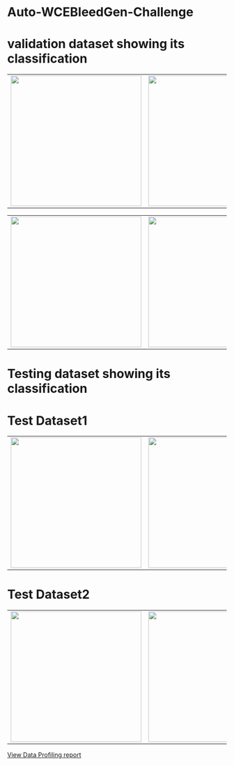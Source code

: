 # Auto-WCEBleedGen-Challenge




# validation dataset showing its classification

<table>
  <tr>
    <td align="center">
      <img src="https://github.com/kasamrohith02/Auto-WCEBleedGen-Challenge/assets/143547473/6ff967d6-6f7e-4864-b7c4-4923b816c61a" width="300px">
      <br>
    </td>
    <td align="center">
      <img src="https://github.com/kasamrohith02/Auto-WCEBleedGen-Challenge/assets/143547473/e54c26d6-1ae5-4ad2-9b18-c244d09106d9" width="300px">
      <br>
    </td>
    <td align="center">
      <img src="https://github.com/kasamrohith02/Auto-WCEBleedGen-Challenge/assets/143547473/2266d8ba-79fa-41c7-92e7-4d197445a6ba" width="300px">
      <br>
    </td>
    <td align="center">
      <img src="https://github.com/kasamrohith02/Auto-WCEBleedGen-Challenge/assets/143547473/47ddbfbb-1d60-4025-bb12-2a01049d33d2" width="300px">
      <br>
    </td>
    <td align="center">
      <img src="https://github.com/kasamrohith02/Auto-WCEBleedGen-Challenge/assets/143547473/d1e10e21-399b-4e9e-abb4-96fea7906fc6" width="300px">
      <br>
    </td>
  </tr>
</table>
<table>
  <tr>
    <td align="center">
      <img src="https://github.com/kasamrohith02/Auto-WCEBleedGen-Challenge/assets/143547473/903ca26a-25d4-4d58-8c7a-80aeb6da2a85" width="300px">
      <br>
    </td>
    <td align="center">
      <img src="https://github.com/kasamrohith02/Auto-WCEBleedGen-Challenge/assets/143547473/770d2d01-2ba4-4c75-b6c2-41eb9014d92f" width="300px">
      <br>
    </td>
    <td align="center">
      <img src="https://github.com/kasamrohith02/Auto-WCEBleedGen-Challenge/assets/143547473/6ccda8e5-175b-4cfa-b2fa-d64faa6fc24e" width="300px">
      <br>
    </td>
    <td align="center">
      <img src="https://github.com/kasamrohith02/Auto-WCEBleedGen-Challenge/assets/143547473/4e42d1db-31e6-496f-9542-cccd88d6b8fd" width="300px">
      <br>
    </td>
    <td align="center">
      <img src="https://github.com/kasamrohith02/Auto-WCEBleedGen-Challenge/assets/143547473/c871bcda-39c0-46c4-8219-6f964727738a" width="300px">
      <br>
    </td>
  </tr>
</table>

# Testing dataset showing its classification
# Test Dataset1
<table>
  <tr>
    <td align="center">
      <img src="https://github.com/kasamrohith02/Auto-WCEBleedGen-Challenge/assets/143547473/ba15bc17-e328-4e86-94b9-09f87a9220f0" width="300px">
      <br>
    </td>
    <td align="center">
      <img src="https://github.com/kasamrohith02/Auto-WCEBleedGen-Challenge/assets/143547473/b39452e9-771f-46a3-9bb5-130928d5c3a4" width="300px">
      <br>
    </td>
    <td align="center">
      <img src="https://github.com/kasamrohith02/Auto-WCEBleedGen-Challenge/assets/143547473/15643d85-9be1-415b-9525-20cf03995ef4" width="300px">
      <br>
    </td>
    <td align="center">
      <img src="https://github.com/kasamrohith02/Auto-WCEBleedGen-Challenge/assets/143547473/36256c96-58b0-4fdf-b07e-df1cefa7960f" width="300px">
      <br>
    </td>
    <td align="center">
      <img src="https://github.com/kasamrohith02/Auto-WCEBleedGen-Challenge/assets/143547473/7d3813db-e38c-4056-b6cf-a6e9c679fd51" width="300px">
      <br>
    </td>
  </tr>
</table>

# Test Dataset2
<table>
  <tr>
    <td align="center">
      <img src="https://github.com/kasamrohith02/Auto-WCEBleedGen-Challenge/assets/143547473/0908facc-ac81-4122-bd31-d5957b2d521b" width="300px">
      <br>
    </td>
    <td align="center">
      <img src="https://github.com/kasamrohith02/Auto-WCEBleedGen-Challenge/assets/143547473/6c086f58-e36b-4bec-8326-89b32c67d415" width="300px">
      <br>
    </td>
    <td align="center">
      <img src="https://github.com/kasamrohith02/Auto-WCEBleedGen-Challenge/assets/143547473/4e72da08-8e65-4e0b-a29c-cf8a61ab165b" width="300px">
      <br>
    </td>
    <td align="center">
      <img src="https://github.com/kasamrohith02/Auto-WCEBleedGen-Challenge/assets/143547473/d89a1455-e79f-40f6-a182-a671dd59f087" width="300px">
      <br>
    </td>
    <td align="center">
      <img src="https://github.com/kasamrohith02/Auto-WCEBleedGen-Challenge/assets/143547473/97ae2afd-9512-4dae-85f9-bdc048d5817d" width="300px">
      <br>
    </td>
  </tr>
</table>

[View Data Profiling report](https://htmlpreview.github.io/?https://github.com/kasamrohith02/Auto-WCEBleedGen-Challenge/blob/main/Classification.html)


